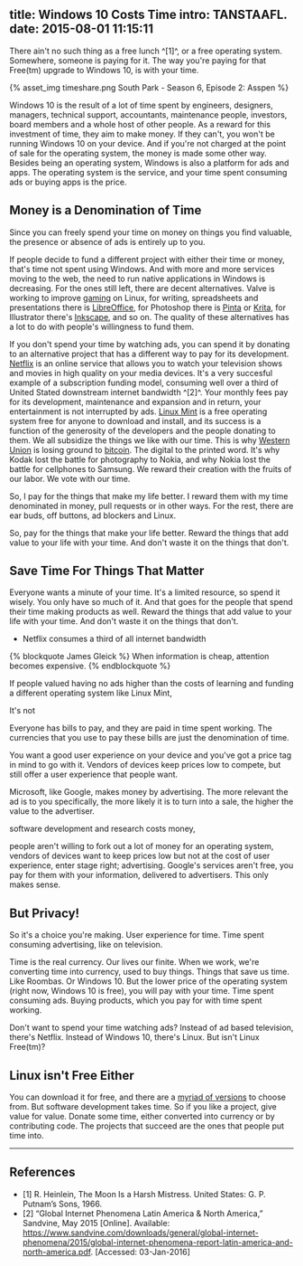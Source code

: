 title: Windows 10 Costs Time
intro: TANSTAAFL.
date: 2015-08-01 11:15:11
---
There ain't no such thing as a free lunch ^[1]^, or a free operating system. Somewhere, someone is paying for it. The way you're paying for that Free(tm) upgrade to Windows 10, is with your time.

{% asset_img timeshare.png South Park - Season 6, Episode 2: Asspen %}

Windows 10 is the result of a lot of time spent by engineers, designers, managers, technical support, accountants, maintenance people, investors, board members and a whole host of other people. As a reward for this investment of time, they aim to make money. If they can't, you won't be running Windows 10 on your device. And if you're not charged at the point of sale for the operating system, the money is made some other way. Besides being an operating system, Windows is also a platform for ads and apps. The operating system is the service, and your time spent consuming ads or buying apps is the price.

## Money is a Denomination of Time

Since you can freely spend your time on money on things you find valuable, the presence or absence of ads is entirely up to you.

If people decide to fund a different project with either their time or money, that's time not spent using Windows. And with more and more services moving to the web, the need to run native applications in Windows is decreasing. For the ones still left, there are decent alternatives. Valve is working to improve [gaming](http://store.steampowered.com/search/?term=&sort_by=_ASC&os=linux&page=1) on Linux, for writing, spreadsheets and presentations there is [LibreOffice](https://www.libreoffice.org/), for Photoshop there is [Pinta](http://pinta-project.com/) or [Krita](https://krita.org/), for Illustrator there's [Inkscape](https://inkscape.org/), and so on. The quality of these alternatives has a lot to do with people's willingness to fund them.

If you don't spend your time by watching ads, you can spend it by donating to an alternative project that has a different way to pay for its development. [Netflix](https://www.netflix.com/) is an online service that allows you to watch your television shows and movies in high quality on your media devices. It's a very succesful example of a subscription funding model, consuming well over a third of United Stated downstream internet bandwidth ^[2]^. Your monthly fees pay for its development, maintenance and expansion and in return, your entertainment is not interrupted by ads. [Linux Mint](http://www.linuxmint.com/) is a free operating system free for anyone to download and install, and its success is a function of the generosity of the developers and the people donating to them. We all subsidize the things we like with our time. This is why [Western Union](https://www.westernunion.com/) is losing ground to [bitcoin](https://github.com/bitcoin/bitcoin). The digital to the printed word. It's why Kodak lost the battle for photography to Nokia, and why Nokia lost the battle for cellphones to Samsung. We reward their creation with the fruits of our labor. We vote with our time.

So, I pay for the things that make my life better. I reward them with my time denominated in money, pull requests or in other ways. For the rest, there are ear buds, off buttons, ad blockers and Linux.




So, pay for the things that make your life better. Reward the things that add value to your life with your time. And don't waste it on the things that don't.

## Save Time For Things That Matter






Everyone wants a minute of your time. It's a limited resource, so spend it wisely. You only have so much of it. And that goes for the people that spend their time making products as well. Reward the things that add value to your life with your time. And don't waste it on the things that don't.


- Netflix consumes a third of all internet bandwidth

{% blockquote James Gleick %}
When information is cheap, attention becomes expensive.
{% endblockquote %}


If people valued having no ads higher than the costs of learning and funding a different operating system like Linux Mint, 


It's not

 Everyone has bills to pay, and they are paid in time spent working. The currencies that you use to pay these bills are just the denomination of time.

You want a good user experience on your device and you've got a price tag in mind to go with it. Vendors of devices keep prices low to compete, but still offer a user experience that people want.

Microsoft, like Google, makes money by advertising. The more relevant the ad is to you specifically, the more likely it is to turn into a sale, the higher the value to the advertiser. 

software development and research costs money, 


people aren't willing to fork out a lot of money for an operating system, vendors of devices want to keep prices low but not at the cost of user experience, enter stage right; advertising. Google's services aren't free, you pay for them with your information, delivered to advertisers. This only makes sense.

## But Privacy!

So it's a choice you're making. User experience for time. Time spent consuming advertising, like on television.

Time is the real currency. Our lives our finite. When we work, we're converting time into currency, used to buy things. Things that save us time. Like Roombas. Or Windows 10. But the lower price of the operating system (right now, Windows 10 is free), you will pay with your time. Time spent consuming ads. Buying products, which you pay for with time spent working.

Don't want to spend your time watching ads? Instead of ad based television, there's Netflix. Instead of Windows 10, there's Linux. But isn't Linux Free(tm)?

## Linux isn't Free Either

You can download it for free, and there are a [myriad of versions](http://distrowatch.com/) to choose from. But software development takes time. So if you like a project, give value for value. Donate some time, either converted into currency or by contributing code. The projects that succeed are the ones that people put time into.

---

## References

- [1] R. Heinlein, The Moon Is a Harsh Mistress. United States: G. P. Putnam’s Sons, 1966.
- [2] “Global Internet Phenomena Latin America & North America,” Sandvine, May 2015 [Online]. Available: https://www.sandvine.com/downloads/general/global-internet-phenomena/2015/global-internet-phenomena-report-latin-america-and-north-america.pdf. [Accessed: 03-Jan-2016]
